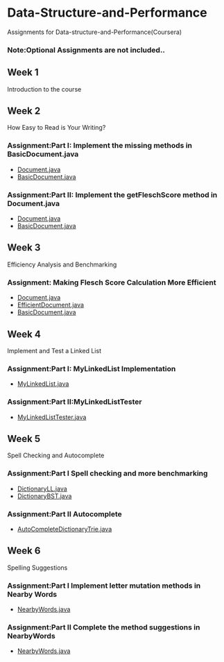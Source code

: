 # Data-Structure-and-Performance

Assignments for Data-structure-and-Performance(Coursera)<br>
### Note:Optional Assignments are not included..
## Week 1

Introduction to the course<br>

## Week 2
How Easy to Read is Your Writing?

### Assignment:Part I:  Implement the missing methods in BasicDocument.java<br>
* <a href="https://github.com/hackSumit/Data-Structure-and-Performance/tree/master/MOOCTextEditor/src/document/Document.java">Document.java</a> 
* <a href="https://github.com/hackSumit/Data-Structure-and-Performance/tree/master/MOOCTextEditor/src/document/BasicDocument.java">BasicDocument.java</a> 

### Assignment:Part II:  Implement the getFleschScore method in Document.java<br>
* <a href="https://github.com/hackSumit/Data-Structure-and-Performance/tree/master/MOOCTextEditor/src/document/Document.java">Document.java</a> 
* <a href="https://github.com/hackSumit/Data-Structure-and-Performance/tree/master/MOOCTextEditor/src/document/BasicDocument.java">BasicDocument.java</a> 

## Week 3 
Efficiency Analysis and Benchmarking
### Assignment: Making Flesch Score Calculation More Efficient<br>
* <a href="https://github.com/hackSumit/Data-Structure-and-Performance/tree/master/MOOCTextEditor/src/document/Document.java">Document.java</a> 
* <a href="https://github.com/hackSumit/Data-Structure-and-Performance/tree/master/MOOCTextEditor/src/document/EfficientDocument.java">EfficientDocument.java</a> 
* <a href="https://github.com/hackSumit/Data-Structure-and-Performance/tree/master/MOOCTextEditor/src/document/BasicDocument.java">BasicDocument.java</a> 

## Week 4
Implement and Test a Linked List
### Assignment:Part I: MyLinkedList Implementation<br>
* <a href="https://github.com/hackSumit/Data-Structure-and-Performance/blob/master/MOOCTextEditor/src/textgen/MyLinkedList.java">MyLinkedList.java</a> 
### Assignment:Part II:MyLinkedListTester<br>
* <a href="https://github.com/hackSumit/Data-Structure-and-Performance/tree/master/MOOCTextEditor/src/document/ MyLinkedListTester.java"> MyLinkedListTester.java</a> 

## Week 5
Spell Checking and Autocomplete
### Assignment:Part I Spell checking and more benchmarking
* <a href="https://github.com/hackSumit/Data-Structure-and-Performance/blob/master/MOOCTextEditor/src/spelling/DictionaryLL.java"> DictionaryLL.java </a> 
* <a href="https://github.com/hackSumit/Data-Structure-and-Performance/blob/master/MOOCTextEditor/src/spelling/DictionaryBST.java"> DictionaryBST.java </a>

### Assignment:Part II Autocomplete
* <a href="https://github.com/hackSumit/Data-Structure-and-Performance/blob/master/MOOCTextEditor/src/spelling/ AutoCompleteDictionaryTrie.java"> AutoCompleteDictionaryTrie.java</a> 

## Week 6
Spelling Suggestions
### Assignment:Part I Implement letter mutation methods in Nearby Words
* <a href="https://github.com/hackSumit/Data-Structure-and-Performance/blob/master/MOOCTextEditor/src/spelling/ AutoCompleteDictionaryTrie.java"> NearbyWords.java </a> 
  
### Assignment:Part II Complete the method suggestions in NearbyWords
* <a href="https://github.com/hackSumit/Data-Structure-and-Performance/blob/master/MOOCTextEditor/src/spelling/ AutoCompleteDictionaryTrie.java"> NearbyWords.java </a> 



